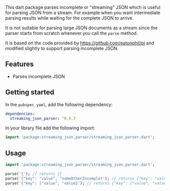 <!--
This README describes the package. If you publish this package to pub.dev,
this README's contents appear on the landing page for your package.

For information about how to write a good package README, see the guide for
[writing package pages](https://dart.dev/tools/pub/writing-package-pages).

For general information about developing packages, see the Dart guide for
[creating packages](https://dart.dev/guides/libraries/create-packages)
and the Flutter guide for
[developing packages and plugins](https://flutter.dev/to/develop-packages).
-->

This dart package parses incomplete or "streaming" JSON which is useful for parsing JSON from a
stream. For example when you want intermediate parsing results while waiting for the complete JSON
to
arrive.

It is not suitable for parsing large JSON documents as a stream since the parser starts
from scratch whenever you call the `parse` method. 

It is based on the code provided by https://github.com/eatonphil/pj and modified slightly to support
parsing incomplete JSON.

## Features

- Parses incomplete JSON

## Getting started

In the `pubspec.yaml`, add the following dependency:

```yaml
dependencies:
  streaming_json_parser: ^0.0.3
```

In your library file add the following import:

```dart
import 'package:streaming_json_parser/streaming_json_parser.dart';
```


## Usage

```dart
import 'package:streaming_json_parser/streaming_json_parser.dart';

parse('{'); // returns {}
parse('{"key": "value", "someOtherIncomplet'); // returns {"key": "value"}
parse('{"key": ["value", "value2'); // returns {"key": ["value", "value2"]}
```
